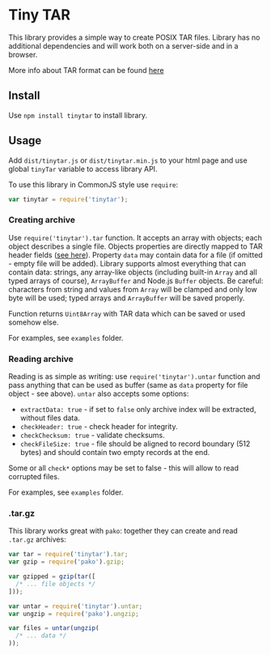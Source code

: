 # Tiny TAR

This library provides a simple way to create POSIX TAR files. 
Library has no additional dependencies and will work both 
on a server-side and in a browser.

More info about TAR format can be found 
[here](http://www.gnu.org/software/tar/manual/html_node/Standard.html)

## Install

Use `npm install tinytar` to install library.
 
## Usage

Add `dist/tinytar.js` or `dist/tinytar.min.js` to your html page and use
global `tinyTar` variable to access library API.

To use this library in CommonJS style use `require`:
```javascript
var tinytar = require('tinytar');
```

### Creating archive

Use `require('tinytar').tar` function. It accepts an array with objects; each
object describes a single file. Objects properties are directly mapped to
TAR header fields ([see here](lib/types.js)). Property `data` may contain
data for a file (if omitted - empty file will be added). Library supports 
almost everything that can contain data: strings, any array-like objects 
(including built-in `Array` and all typed arrays of course), `ArrayBuffer` and
Node.js `Buffer` objects. Be careful: characters from string and values 
from `Array` will be clamped and only low byte will be used; 
typed arrays and `ArrayBuffer` will be saved properly.
  
Function returns `Uint8Array` with TAR data which can be saved or used 
somehow else.
  
For examples, see `examples` folder.  

### Reading archive

Reading is as simple as writing: use `require('tinytar').untar` function and
pass anything that can be used as buffer (same as `data` property for file 
object - see above). `untar` also accepts some options:

- `extractData: true` - if set to `false` only archive index will be extracted, 
  without files data.  
- `checkHeader: true` - check header for integrity. 
- `checkChecksum: true` - validate checksums.
- `checkFileSize: true` - file should be aligned to record boundary (512 bytes)
 and should contain two empty records at the end.
 
Some or all `check*` options may be set to false - this will allow to read
corrupted files. 

For examples, see `examples` folder.

### .tar.gz

This library works great with `pako`: together they can 
create and read `.tar.gz` archives:

```javascript
var tar = require('tinytar').tar;
var gzip = require('pako').gzip;

var gzipped = gzip(tar([
  /* ... file objects */
]));
```
 
```javascript
var untar = require('tinytar').untar;
var ungzip = require('pako').ungzip;

var files = untar(ungzip(
  /* ... data */
));
```